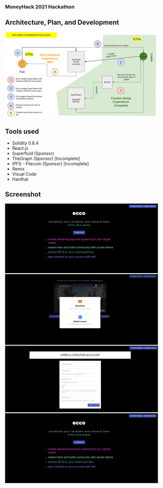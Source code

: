 ### MoneyHack 2021 Hackathon

## Architecture, Plan, and Development
![Archicture](https://github.com/iqbalbaharum/ecco-project/blob/master/screenshot/Moneyhack.png "Archicture")

## Tools used
* Solidity 0.8.4
* React.js
* Superfluid (Sponsor)
* TheGraph (Sponsor) [Incomplete]
* IPFS - Filecoin (Sponsor) [Incomplete]
* Remix
* Visual Code
* Hardhat

## Screenshot
![Screenshot 1](https://github.com/iqbalbaharum/ecco-project/blob/master/screenshot/ecco.png "Screenshot 1")
![Screenshot 2](https://github.com/iqbalbaharum/ecco-project/blob/master/screenshot/ecco1.png "Screenshot 2")
![Screenshot 3](https://github.com/iqbalbaharum/ecco-project/blob/master/screenshot/ecco2.png "Screenshot 3")
![Screenshot 4](https://github.com/iqbalbaharum/ecco-project/blob/master/screenshot/ecco.png "Screenshot 4")
